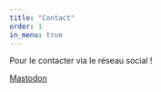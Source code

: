 ```yaml
---
title: "Contact"
order: 1
in_menu: true
---
```

Pour le contacter via le réseau social !

[Mastodon](https://kolektiva.social/@Vitavie) 